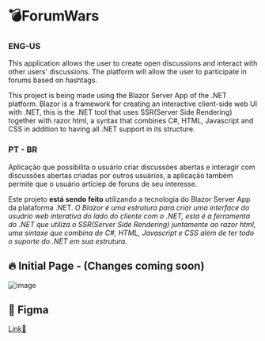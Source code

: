 # 💣ForumWars

### ENG-US
This application allows the user to create open discussions and interact with other users' discussions. The platform will allow the user to participate in forums based on hashtags.

This project is being made using the Blazor Server App of the .NET platform. Blazor is a framework for creating an interactive client-side web UI with .NET, this is the .NET tool that uses SSR(Server Side Rendering) together with razor html, a syntax that combines C#, HTML, Javascript and CSS in addition to having all .NET support in its structure.


### PT - BR 
Aplicação que possibilita o usuário criar discussões abertas e interagir com discussões abertas criadas por outros usuários, a aplicação também permite que o usuário articiep de foruns de seu interesse.

Este projeto **está sendo feito** utilizando a tecnologia do Blazor Server App da plataforma .NET. _O Blazor é uma estrutura para criar uma interface do usuário web interativa do lado do cliente com o .NET, esta é a ferramenta do .NET que utiliza o SSR(Server Side Rendering) juntamente ao razor html, uma sintaxe que combina de C#, HTML, Javascript e CSS além de ter todo o suporte do .NET em sua estrutura._


## 🔥 Initial Page - (Changes coming soon)

![image](https://github.com/AaronCrvl/ForumWars/assets/72924198/3e7f970e-2303-43c7-a8e4-1d2e674bb738)



## 🔖 Figma
[Link🔗](https://www.figma.com/file/91z5F7j7aPSoGi60ZyqwQh/ForumWars?type=design&node-id=0%3A1&mode=design&t=DCBcLYIKRUitupTN-1)
